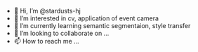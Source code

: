 - 👋 Hi, I’m @stardusts-hj
- 👀 I’m interested in cv, application of event camera
- 🌱 I’m currently learning semantic segmentaion, style transfer
- 💞️ I’m looking to collaborate on ...
- 📫 How to reach me ...

<!---
stardusts-hj/stardusts-hj is a ✨ special ✨ repository because its `README.md` (this file) appears on your GitHub profile.
You can click the Preview link to take a look at your changes.
--->
